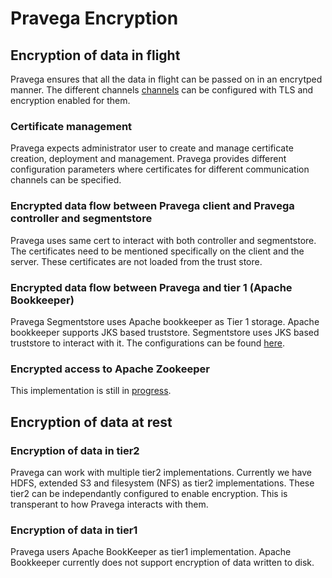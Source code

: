 <!--
Copyright (c) 2017 Dell Inc., or its subsidiaries. All Rights Reserved.

Licensed under the Apache License, Version 2.0 (the "License");
you may not use this file except in compliance with the License.
You may obtain a copy of the License at

    http://www.apache.org/licenses/LICENSE-2.0
-->
# Pravega Encryption
## Encryption of data in flight 
Pravega ensures that all the data in flight can be passed on in an encrytped manner.
The different channels [channels](https://github.com/pravega/pravega/wiki/PDP-23:-Pravega-security----encryption-and-Role-Based-Access-Control#b-encryption-of-data-in-flight-over-network-and-in-tier-1)
can be configured with TLS and encryption enabled for them.
### Certificate management
Pravega expects administrator user to create and manage certificate creation, deployment and management. 
Pravega provides different configuration parameters where certificates for different communication channels can be specified.
### Encrypted data flow between Pravega client and Pravega controller and segmentstore
Pravega uses same cert to interact with both controller and segmentstore. The certificates need to be mentioned specifically on the client and the server.
These certificates are not loaded from the trust store.

### Encrypted data flow between Pravega and tier 1 (Apache Bookkeeper)
Pravega Segmentstore uses Apache bookkeeper as Tier 1 storage. 
Apache bookkeeper supports JKS based truststore. Segmentstore uses JKS based truststore to interact with it. 
The configurations can be found [here](pravega-security-configurations.md#pravega-segmentstore).

### Encrypted access to Apache Zookeeper
This implementation is still in [progress](https://github.com/pravega/pravega/issues/2034). 

## Encryption of data at rest
### Encryption of data in tier2
Pravega can work with multiple tier2 implementations. Currently we have HDFS, extended S3 and filesystem (NFS) as tier2 implementations.
 These tier2 can be independantly configured to enable encryption. This is transperant to how Pravega interacts with them.
 
### Encryption of data in tier1 
Pravega users Apache BookKeeper as tier1 implementation. Apache Bookkeeper currently does not support encryption of data written to disk.